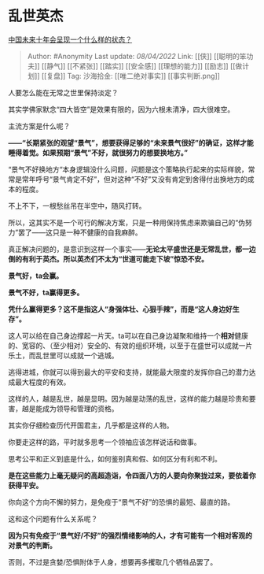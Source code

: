 # 乱世英杰
[中国未来十年会呈现一个什么样的状态？](https://www.zhihu.com/question/325446000/answer/2421688372)

> Author: #Anonymity
> Last update: *08/04/2022*
> Link: [[侠]] [[聪明的笨功夫]] [[静气]] [[不紧张]] [[踏实]] [[安全感]] [[理想的能力]] [[励志]] [[做计划]] [[复盘]]
> Tag:
> 沙海拾金: [[唯二绝对事实]] [[事实判断.png]]

人要怎么能在无常之世里保持淡定？

其实学佛家默念“四大皆空”是效果有限的，因为六根未清净，四大很难空。

主流方案是什么呢？

**——“长期紧张的观望“景气”，想要获得足够的“未来景气很好”的确证，这样才能睡得着觉。如果预期“景气”不好，就很努力的想要换地方。”**

“景气不好换地方“本身逻辑没什么问题，问题是这个策略执行起来的实际样貌，常常是常年呼号“景气肯定不好”，但对这种“不好”又没有肯定到舍得付出换地方的成本的程度。

不上不下，一根愁丝吊在半空中，随风打转。

所以，这其实不是一个可行的解决方案，只是一种用保持焦虑来欺骗自己的“伪努力”罢了——这只是一种不健康的自我麻醉。

真正解决问题的，是意识到这样一个事实——**无论太平盛世还是无常乱世，都一边倒的有利于英杰。所以英杰们不太为“世道可能走下坡”惊恐不安。**

**景气好，ta会赢。**

**景气不好，ta赢得更多。**

**凭什么赢得更多？这不是指这人“身强体壮、心狠手辣”，而是“这人身边好生存”。**

这人可以给在自己身边撑起一片天。ta可以在自己身边凝聚和维持一个**相对**健康的、宽容的、（至少相对）安全的、有效的组织环境，以至于在盛世可以成就一片乐土，而乱世里可以成就一个逃城。

逃得进城，你就可以得到最大的平安和支持，就能最大限度的发挥你自己的潜力达成最大程度的有效。

这样的人，越是乱世，越是显明。因为越是动荡的乱世，这样的能力越是珍贵和要害，越是能成为领导和管理的资格。

其实你仔细检查历代开国君主，几乎都是这样的人物。

你要走这样的路，平时就多思考一个领袖应该怎样说话和做事。

思考公平和正义到底是什么，如何鉴别真和假、如何区分有利和不利。

**是在这些能力上毫无疑问的高超造诣，令四面八方的人要向你聚拢过来，要依着你获得平安。**

你向这个方向不懈的努力，是免疫于“景气不好”的恐惧的最短、最直的路。

这和这个问题有什么关系呢？

**因为只有免疫于“景气好/不好”的强烈情绪影响的人，才有可能有一个相对客观的对景气的判断。**

否则，不过是贪婪/恐惧附体于人身，想要再多攫取几个牺牲品罢了。
